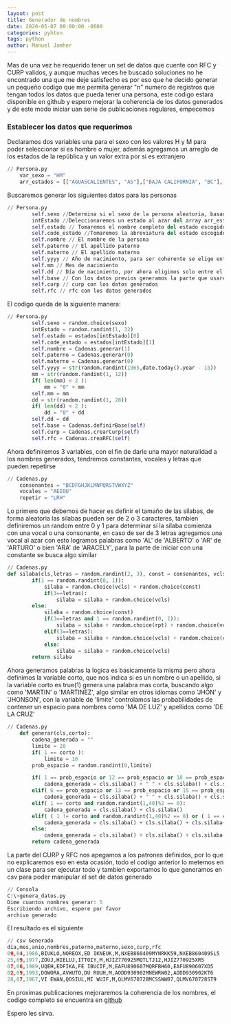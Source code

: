 ```yaml
---
layout: post
title: Generador de nombres
date: 2020-05-07 00:00:00 -0600
categories: pyhton
tags: python
author: Manuel Jamher
---
```


Mas de una vez he requerido tener un set de datos que cuente con RFC y CURP validos, y aunque muchas veces he buscado soluciones no he encontrado una que me deje satisfecho es por eso que he decido generar  un pequeño codigo que me permita generar "n"  numero de registros que tengan todos los datos que pueda tener una persona, este codigo estara disponible en github y espero mejorar la coherencia de los datos generados y de este modo iniciar uan serie de publicaciones regulares, empecemos

### Establecer los datos que requerimos

Declaramos dos variables una para el sexo con los valores H y M para poder seleccionar si es hombre o mujer, además agregamos un arreglo de los estados de la república y un valor extra por si es extranjero
```python
// Persona.py
    var_sexo = "HM"
    arr_estados = [["AGUASCALIENTES", "AS"],["BAJA CALIFORNIA", "BC"],["BAJA CALIFORNIA SUR", "BS"],["CAMPECHE", "CC"],["COAHUILA", "CL"],["COLIMA", "CM"],["CHIAPAS", "CS"],["CHIHUAHUA", "CH"],["DISTRITO FEDERAL", "DF"],["DURANGO", "DG"],["GUANAJUATO", "GT"],["GUERRERO", "GR"],["HIDALGO", "HG"],["JALISCO", "JC"],["MÉXICO", "MC"],["MICHOACÁN", "MN"],["MORELOS", "MS"],["NAYARIT", "NT"],["NUEVO LEÓN", "NL"],["OAXACA", "OC"],["PUEBLA", "PL"],["QUERÉTARO", "QT"],["QUINTANA ROO", "QR"],["SAN LUIS POTOSÍ", "SP"],["SINALOA", "SL"],["SONORA", "SR"],["TABASCO", "TC"],["TAMAULIPAS", "TS"],["TLAXCALA", "TL"],["VERACRUZ", "VZ"],["YUCATÁN", "YN"],["ZACATECAS", "ZS"],["NACIDO EN EL EXTRANJERO", "NE"]]
```

Buscaremos generar los siguientes datos para las personas

```python
// Persona.py
        self.sexo //Determina si el sexo de la persona aleatoria, basado en la variable var_sexo definido previamente
        intEstado //Deleccionaremos un estado al azar del array arr_estados
        self.estado // Tomaremos el nombre completo del estado escogido
        self.code_estado //Tomaremos la abreviatura del estado escogido
        self.nombre // El nombre de la persona
        self.paterno // El apellido paterno
        self.materno // El apellido materno
        self.yyyy // Año de nacimiento, para ser coherente se elige entre 1965 y 18 años antes del día actual
        self.mm // Mes de nacimiento
        self.dd // Día de nacimiento, por ahora eligimos solo entre el día 1 y 28 de los meses
        self.base // Con los datos previos generamos la parte que usaremos para el curp y el rfc
        self.curp // curp con los datos generados
        self.rfc // rfc con los datos generados
```

El codigo queda de la siguiente manera:
```python
// Persona.py
        self.sexo = random.choice(sexo)
        intEstado = random.randint(1, 32)
        self.estado = estados[intEstado][0]
        self.code_estado = estados[intEstado][1]
        self.nombre = Cadenas.generar(1)
        self.paterno = Cadenas.generar(0)
        self.materno = Cadenas.generar(0)
        self.yyyy = str(random.randint(1965,date.today().year - 18))
        mm = str(random.randint(1, 12))
        if( len(mm) < 2 ):
            mm = "0" + mm
        self.mm = mm
        dd = str(random.randint(1, 28))
        if( len(dd) < 2 ):
            dd = "0" + dd
        self.dd = dd
        self.base = Cadenas.definirBase(self)
        self.curp = Cadenas.crearCurp(self)
        self.rfc = Cadenas.creaRFC(self)

```
 
Ahora definiremos 3 variables, con el fin de darle una mayor naturalidad a los nombres generados, tendremos constantes, vocales y letras que pueden repetirse
```python
// Cadenas.py
	consonantes = "BCDFGHJKLMNPQRSTVWXYZ"
	vocales = "AEIOU"
	repetir = "LRH"
```

Lo primero que debemos de hacer es definir el tamaño de las silabas, de forma aleatoria las silabas pueden ser de 2 o 3 caracteres, tambien definiremos un random entre 0 y 1 para determinar si la silaba comienza con una vocal o una consonante, en caso de ser de 3 letras agregamos una vocal al azar con esto logramos palabras como 'AL' de 'ALBERTO' o 'AR' de 'ARTURO' o bien 'ARA' de 'ARACELY', para la parte de iniciar con una constante se busca algo similar
```python
// Cadenas.py
def silaba(cls,letras = random.randint(2, 3), const = consonantes, vcls = vocales, rpt = repetir):
		if(1 == random.randint(0, 1)):
			silaba = random.choice(vcls) + random.choice(const)
			if(3==letras):
				silaba = silaba + random.choice(vcls)
		else:
			silaba = random.choice(const)
			if(3==letras and 1 == random.randint(0, 1)):
				silaba = silaba + random.choice(rpt) + random.choice(vcls)
			elif(3==letras):
				silaba = silaba + random.choice(vcls) + random.choice(const)
			else:
				silaba = silaba + random.choice(vcls)
		return silaba
```

Ahora generamos palabras la logica es basicamente la misma pero ahora definimos la variable corto, que nos indica si es un nombre o un apellido, si la variable corto es true(1) genera una palabra mas corta, buscando algo como 'MARTIN' o 'MARTINEZ', algo similar en otros idiomas como 'JHON' y 'JHONSON', con la variable de 'limite' controlamos las probabilidades de contener un espacio para nombres como 'MA DE LUZ' y apellidos como 'DE LA CRUZ' 
```python
// Cadenas.py
	def generar(cls,corto):
		cadena_generada = ""
		limite = 20
		if( 1 == corto ):
			limite = 10
		prob_espacio = random.randint(0,limite)

		if( 1 == prob_espacio or 12 == prob_espacio or 18 == prob_espacio):
			cadena_generada = cls.silaba() + " " + cls.silaba() + cls.silaba()
		elif( 6 == prob_espacio or 13 == prob_espacio or 15 == prob_espacio):
			cadena_generada = cls.silaba() + " " + cls.silaba() + cls.silaba() + cls.silaba()
		elif( 1 == corto and random.randint(1,40)%2 == 0):
			cadena_generada = cls.silaba() + cls.silaba()
		elif( ( 1 != corto and random.randint(1,40)%2 == 0) or ( 1 == corto )):
			cadena_generada = cls.silaba() + cls.silaba() + cls.silaba()
		else:
			cadena_generada = cls.silaba() + cls.silaba() + cls.silaba() + cls.silaba()
		return cadena_generada
```

La parte del CURP y RFC nos apegamos a los patrones definidos, por lo que no explicaremos eso en esta ocasión, todo el codigo anterior lo metemos en un clase para ser ejecutar todo y tambien exportamos lo que generamos en csv para poder manipular el set de datos generado
```python
// Consola
C:\>genera_datos.py
Dime cuantos nombres generar: 5
Escribiendo archivo, espere por favor
archivo generado
```
El resultado es el siguiente

```python
// csv Generado
dia,mes,anio,nombres,paterno,materno,sexo,curp,rfc
09,04,1986,BIUKLO,NOREOX,ED IKNEUK,M,NXEB860409MYNRKK59,NXEB860409SL5
25,09,1977,ZOUJ,HIELUJ,ITTOIY,M,HJIZ770925MQTLTJ12,HJIZ770925XR5
07,06,1989,UQEH,EDFIKA,FE IBUCIF,M,EAFU890607MQRFBH60,EAFU890607XD5
02,09,1993,DOWORA,AVWUTO,DU RUUH,M,AODD930902MNEWRW02,AODD930902KT6
28,07,1967,VI EWAN,QOSIUL,MI WUIF,M,QLMV670728MCSSWW07,QLMV670728ST9

```
En proximas publicaciones mejoraremos la coherencia de los nombres, el codigo completo se encuentra en [github](https://github.com/soyjamher/codigo-blog/tree/master/genera-nombres)

Espero les sirva.

<div class="fb-comments" data-href="https://soyjamher.github.io/blog/Generador-de-nombres/" data-numposts="5" data-width=""></div>